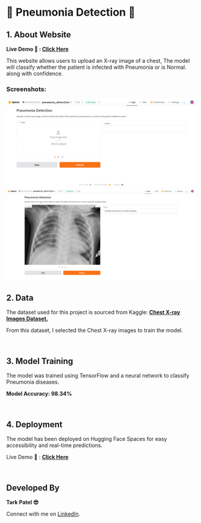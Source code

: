 <!DOCTYPE html>
<html lang="en">
<body>

  <h1> 🦠 Pneumonia Detection 🩻 </h1>

  <div class="section">
        <h2>1. About Website</h2>
        <p><strong> Live Demo 🚀 : </strong><a href="https://huggingface.co/spaces/tensorboy0101/pneumonia_detection" target="_blank"><strong>Click Here </strong></a></p>
        <p>This website allows users to upload an X-ray image of a chest, The model will classify whether the patient is infected with Pneumonia or is Normal. along with confidence.</p>
        <h3>Screenshots:</h3>
        <img src="Images/PD1.png" alt="Web App Screenshot 1" width="600">
        <img src="Images/PD2.png" alt="Web App Screenshot 2" width="600">

<br>
   
 </div>

   <div class="section">
        <h2>2. Data</h2>
        <p>The dataset used for this project is sourced from Kaggle: <a href="https://www.kaggle.com/datasets/tolgadincer/labeled-chest-xray-images/data="_blank"><strong>Chest X-ray Images Dataset.</a></strong></p>
        <p>From this dataset, I selected the Chest X-ray images to train the model.</p>
    </div>

<br>

   <div class="section">
        <h2>3. Model Training</h2>
        <p>The model was trained using TensorFlow and a neural network to classify Pneumonia diseases.</p>
        <p><strong>Model Accuracy: 98.34% </strong></p>
        
   </div>
   
<br>

  <div class="section">
        <h2>4. Deployment</h2>
        <p>The model has been deployed on Hugging Face Spaces for easy accessibility and real-time predictions.</p>
        <p>Live Demo 🎯 : <a href="https://huggingface.co/spaces/tensorboy0101/pneumonia_detection" target="_blank"><strong>Click Here</a> </strong></p>
    </div>
    
<br>

   <div class="section">
        <h2>Developed By</h2>
        <p><strong>Tark Patel 😎 </strong></p>
        <p>Connect with me on <a href="https://www.linkedin.com/in/tark-patel/" target="_blank">LinkedIn</a>.</p>
    </div>

</body>
</html>
